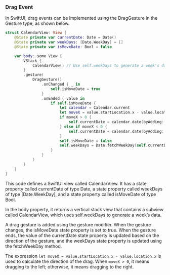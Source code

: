 ### Drag Event

In SwiftUI, drag events can be implemented using the DragGesture in the Gesture type, as shown below.

```swift
struct CalendarView: View {
    @State private var currentDate: Date = Date()
    @State private var weekDays: [Date.WeekDay] = []
    @State private var isMoveDate: Bool = false

    var body: some View {
        VStack {
            CalendarView() // Use self.weekDays to generate a week's data
        }
        .gesture(
            DragGesture()
                .onChanged { _ in
                    self.isMoveDate = true
                }
                .onEnded { value in
                    if self.isMoveDate {
                        let calendar = Calendar.current
                        let moveX = value.startLocation.x - value.location.x
                        if moveX > 0 {
                            self.currentDate = calendar.date(byAdding: .day, value: 7, to: self.currentDate) ?? self.currentDate
                        } else if moveX < 0 {
                            self.currentDate = calendar.date(byAdding: .day, value: -7, to: self.currentDate) ?? self.currentDate
                        }
                        self.isMoveDate = false
                        self.weekDays = Date.fetchWeekDay(self.currentDate)
                    }
                }
            )
        }
    }
}
```

This code defines a SwiftUI view called CalendarView. It has a state property called currentDate of type Date, a state property called weekDays of type [Date.WeekDay], and a state property called isMoveDate of type Bool.

In the body property, it returns a vertical stack view that contains a subview called CalendarView, which uses self.weekDays to generate a week’s data.

A drag gesture is added using the gesture modifier. When the gesture changes, the isMoveDate state property is set to true. When the gesture ends, the value of the currentDate state property is updated based on the direction of the gesture, and the weekDays state property is updated using the fetchWeekDay method.

The expression ``let moveX = value.startLocation.x - value.location.x`` is used to calculate the direction of the drag. When ``moveX > 0``, it means dragging to the left; otherwise, it means dragging to the right.